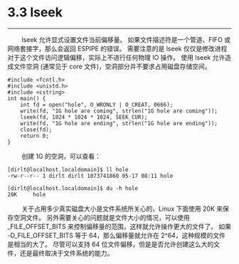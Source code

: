 # 3.3 lseek
***

&emsp;&emsp;
lseek 允许显式设置文件当前偏移量。
如果文件描述符是一个管道、FIFO 或网络套接字，那么会返回 ESPIPE 的错误。
需要注意的是 lseek 仅仅是修改进程对于这个文件访问逻辑偏移，实际上不进行任何物理 IO 操作。
使用 lseek 允许造成文件空洞 (通常见于 core 文件)，空洞部分并不要求占用磁盘存储空间。

    #include <fcntl.h>
    #include <unistd.h>
    #include <cstring>
    int main() {
        int fd = open("hole", O_WRONLY | O_CREAT, 0666);
        write(fd, "1G hole are coming", strlen("1G hole are coming"));
        lseek(fd, 1024 * 1024 * 1024, SEEK_CUR);
        write(fd, "1G hole are ending", strlen("1G hole are ending"));
        close(fd);
        return 0;
    }

&emsp;&emsp;
创建 1G 的空洞，可以查看：

    [dirlt@localhost.localdomain]$ ll hole
    -rw-r--r-- 1 dirlt dirlt 1073741860 05-17 08:11 hole

    [dirlt@localhost.localdomain]$ du -h hole
    20K     hole
    
&emsp;&emsp;
关于占用多少真实磁盘大小是文件系统所关心的，Linux 下面使用 20K 来保存空洞文件。
另外需要关心的问题就是文件大小的情况，可以使用 \_FILE\_OFFSET\_BITS 来控制偏移量的范围，这样就允许操作更大的文件了。
如果 -D\_FILE\_OFFSET\_BITS 等于 64，那么偏移量就允许在 2^64，这种规模的文件是相当的大了。
尽管可以支持 64 位文件偏移，但是是否允许创建这么大的文件，还是最终取决于文件系统的能力。